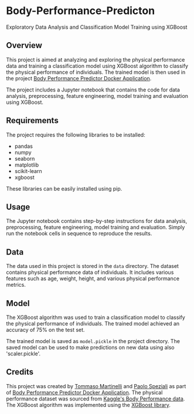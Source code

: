 # Body-Performance-Predicton

Exploratory Data Analysis and Classification Model Training using XGBoost

## Overview

This project is aimed at analyzing and exploring the physical performance data and training a classification model using XGBoost algorithm to classify the physical performance of individuals. The trained model is then used in the project [Body Performance Predictor Docker Application](https://github.com/plspeziali/VNCCProject).

The project includes a Jupyter notebook that contains the code for data analysis, preprocessing, feature engineering, model training and evaluation using XGBoost.

## Requirements

The project requires the following libraries to be installed:

- pandas
- numpy
- seaborn
- matplotlib
- scikit-learn
- xgboost

These libraries can be easily installed using pip.

## Usage

The Jupyter notebook contains step-by-step instructions for data analysis, preprocessing, feature engineering, model training and evaluation. Simply run the notebook cells in sequence to reproduce the results.

## Data

The data used in this project is stored in the `data` directory. The dataset contains physical performance data of individuals. It includes various features such as age, weight, height, and various physical performance metrics.

## Model

The XGBoost algorithm was used to train a classification model to classify the physical performance of individuals. The trained model achieved an accuracy of 75% on the test set.

The trained model is saved as `model.pickle` in the project directory. The saved model can be used to make predictions on new data using also 'scaler.pickle'.

## Credits

This project was created by [Tommaso Martinelli](https://github.com/tommasomartinelli) and [Paolo Speziali](https://github.com/plspeziali) as part of [Body Performance Predictor Docker Application](https://github.com/plspeziali/VNCCProject). The physical performance dataset was sourced from [Kaggle's Body Performance data](https://www.kaggle.com/datasets/kukuroo3/body-performance-data). The XGBoost algorithm was implemented using the [XGBoost library](https://xgboost.readthedocs.io/en/latest/).
